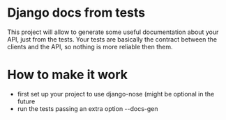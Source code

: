 # Django docs from tests

This project will allow to generate some useful documentation about your API, just from the tests.
Your tests are basically the contract between the clients and the API, so nothing is more reliable then them.


# How to make it work

- first set up your project to use django-nose (might be optional in the future
- run the tests passing an extra option --docs-gen
